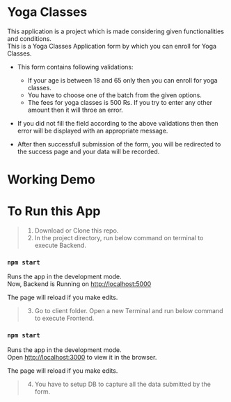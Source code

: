 # Yoga Classes
This application is a project which is made considering given functionalities and conditions. <br />
This is a Yoga Classes Application form by which you can enroll for Yoga Classes.

- This form contains following validations:
  - If your age is between 18 and 65 only then you can enroll for yoga classes.
  - You have to choose one of the batch from the given options.
  - The fees for yoga classes is 500 Rs. If you try to enter any other amount then it will throe an error.
  
- If you did not fill the field according to the above validations then then error will be displayed with an appropriate message.
- After then successfull submission of the form, you will be redirected to the success page and your data will be recorded.

# Working Demo



# To Run this App
> 1. Download or Clone this repo.
> 2. In the project directory, run below command on terminal to execute Backend.

### `npm start`

Runs the app in the development mode.\
Now, Backend is Running on [http://localhost:5000](http://localhost:3000)

The page will reload if you make edits.


> 3. Go to client folder. Open a new Terminal and run below command to execute Frontend.

### `npm start`

Runs the app in the development mode.\
Open [http://localhost:3000](http://localhost:3000) to view it in the browser.

The page will reload if you make edits.

> 4. You have to setup DB to capture all the data submitted by the form.
